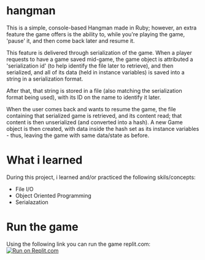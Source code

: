 # hangman
This is a simple, console-based Hangman made in Ruby; however, an extra 
feature the game offers is the ability to, while you're playing the game,
'pause' it, and then come back later and resume it.

This feature is delivered through serialization of the game.
When a player requests to have a game saved mid-game, the game object is 
attributed a 'serialization id' (to help identify the file later to retrieve),
and then serialized, and all of its data (held in instance variables) is saved 
into a string in a serialization format.

After that, that string is stored in a file (also matching the serialization 
format being used), with its ID on the name to identify it later.

When the user comes back and wants to resume the game, the file containing that
serialized game is retrieved, and its content read; that content is then
unserialized (and converted into a hash). A new Game object is then created,
with data inside the hash set as its instance variables - thus, leaving the 
game with same data/state as before.

# What i learned
During this project, i learned and/or practiced the following skils/concepts:

- File I/O
- Object Oriented Programming
- Serialazation

# Run the game
Using the following link you can run the game replit.com:
[![Run on Replit.com](https://replit.com/badge/github/creative-nam/hangman)](https://replit.com/new/github/creative-nam/hangman)